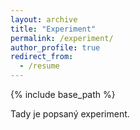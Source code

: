 ```yaml
---
layout: archive
title: "Experiment"
permalink: /experiment/
author_profile: true
redirect_from:
  - /resume
---
```


{% include base_path %}

Tady je popsaný experiment.
